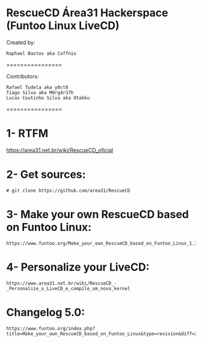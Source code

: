 RescueCD Área31 Hackerspace (Funtoo Linux LiveCD)
================

Created by:
~~~~
Raphael Bastos aka Coffnix
~~~~

================

Contributors:

~~~~
Rafael Tudela aka y0ct0
Tiago Silva aka M0rg4r37h
Lucas Coutinho Silva aka Otakku
~~~~

================

# 1- RTFM

https://area31.net.br/wiki/RescueCD_oficial

# 2- Get sources:

~~~~
# git clone https://github.com/area31/RescueCD
~~~~


# 3- Make your own RescueCD based on Funtoo Linux:

~~~~
https://www.funtoo.org/Make_your_own_RescueCD_based_on_Funtoo_Linux_1.3_prime
~~~~

# 4- Personalize your LiveCD:

~~~
https://www.area31.net.br/wiki/RescueCD_-_Personalize_o_LiveCD_e_compile_um_novo_kernel
~~~

# Changelog 5.0:

~~~
https://www.funtoo.org/index.php?title=Make_your_own_RescueCD_based_on_Funtoo_Linux&type=revision&diff=26612&oldid=25808
~~~
